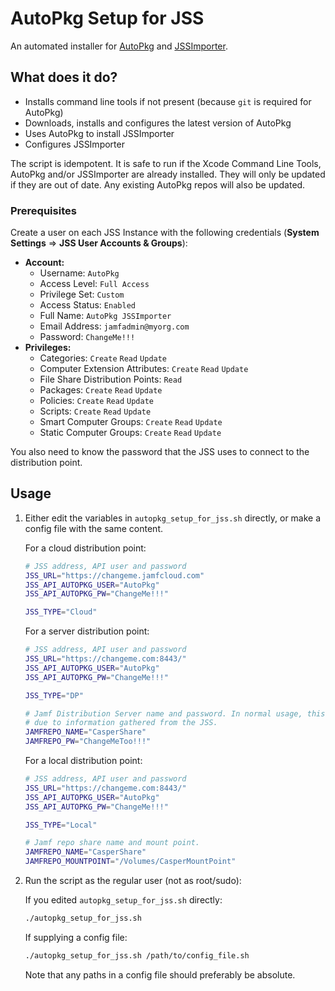 AutoPkg Setup for JSS
=====================

An automated installer for [AutoPkg] and [JSSImporter].


## What does it do?

* Installs command line tools if not present (because `git` is required for
    AutoPkg)
* Downloads, installs and configures the latest version of AutoPkg
* Uses AutoPkg to install JSSImporter
* Configures JSSImporter

The script is idempotent. It is safe to run if the Xcode Command Line Tools,
AutoPkg and/or JSSImporter are already installed. They will only be updated if
they are out of date. Any existing AutoPkg repos will also be updated.


### Prerequisites

Create a user on each JSS Instance with the following credentials
(**System Settings** => **JSS User Accounts & Groups**):  

* **Account:**
  - Username: `AutoPkg`
  - Access Level: `Full Access`
  - Privilege Set: `Custom`
  - Access Status: `Enabled`
  - Full Name: `AutoPkg JSSImporter`
  - Email Address: `jamfadmin@myorg.com`
  - Password: `ChangeMe!!!`  
* **Privileges:**
  - Categories: `Create` `Read` `Update`
  - Computer Extension Attributes: `Create` `Read` `Update`
  - File Share Distribution Points: `Read`
  - Packages: `Create` `Read` `Update`
  - Policies: `Create` `Read` `Update`
  - Scripts: `Create` `Read` `Update`
  - Smart Computer Groups: `Create` `Read` `Update`
  - Static Computer Groups: `Create` `Read` `Update`

You also need to know the password that the JSS uses to connect to the
distribution point.


## Usage

1. Either edit the variables in `autopkg_setup_for_jss.sh` directly, or make a
config file with the same content.

    For a cloud distribution point:

    ```bash
    # JSS address, API user and password
    JSS_URL="https://changeme.jamfcloud.com"
    JSS_API_AUTOPKG_USER="AutoPkg"
    JSS_API_AUTOPKG_PW="ChangeMe!!!"

    JSS_TYPE="Cloud"
    ```

    For a server distribution point:

    ```bash
    # JSS address, API user and password
    JSS_URL="https://changeme.com:8443/"
    JSS_API_AUTOPKG_USER="AutoPkg"
    JSS_API_AUTOPKG_PW="ChangeMe!!!"

    JSS_TYPE="DP"

    # Jamf Distribution Server name and password. In normal usage, this is sufficient
    # due to information gathered from the JSS.
    JAMFREPO_NAME="CasperShare"
    JAMFREPO_PW="ChangeMeToo!!!"
    ```

    For a local distribution point:

    ```bash
    # JSS address, API user and password
    JSS_URL="https://changeme.com:8443/"
    JSS_API_AUTOPKG_USER="AutoPkg"
    JSS_API_AUTOPKG_PW="ChangeMe!!!"

    JSS_TYPE="Local"

    # Jamf repo share name and mount point.
    JAMFREPO_NAME="CasperShare"
    JAMFREPO_MOUNTPOINT="/Volumes/CasperMountPoint"
    ```


2. Run the script as the regular user (not as root/sudo):

    If you edited `autopkg_setup_for_jss.sh` directly:

    ```bash
    ./autopkg_setup_for_jss.sh
    ```

    If supplying a config file:

    ```bash
    ./autopkg_setup_for_jss.sh /path/to/config_file.sh
    ```

    Note that any paths in a config file should preferably be absolute.
    

[AutoPkg]: https://github.com/autopkg/autopkg
[JSSImporter]: https://github.com/sheagcraig/JSSImporter
